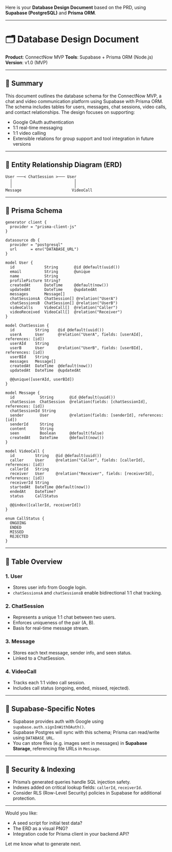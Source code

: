 Here is your **Database Design Document** based on the PRD, using **Supabase (PostgreSQL)** and **Prisma ORM**.

---

# 🗂️ Database Design Document

**Product**: ConnectNow MVP
**Tools**: Supabase + Prisma ORM (Node.js)
**Version**: v1.0 (MVP)

---

## 📌 Summary

This document outlines the database schema for the ConnectNow MVP, a chat and video communication platform using Supabase with Prisma ORM. The schema includes tables for users, messages, chat sessions, video calls, and contact relationships. The design focuses on supporting:

* Google OAuth authentication
* 1:1 real-time messaging
* 1:1 video calling
* Extensible relations for group support and tool integration in future versions

---

## 🧱 Entity Relationship Diagram (ERD)

```plaintext
User ───< ChatSession >─── User
  │                           │
  │                           │
Message                      VideoCall
```

---

## 📄 Prisma Schema

```prisma
generator client {
  provider = "prisma-client-js"
}

datasource db {
  provider = "postgresql"
  url      = env("DATABASE_URL")
}

model User {
  id             String       @id @default(uuid())
  email          String       @unique
  name           String
  profilePicture String?
  createdAt      DateTime     @default(now())
  updatedAt      DateTime     @updatedAt
  messages       Message[]
  chatSessionsA  ChatSession[] @relation("UserA")
  chatSessionsB  ChatSession[] @relation("UserB")
  videoCalls     VideoCall[]  @relation("Caller")
  videoReceived  VideoCall[]  @relation("Receiver")
}

model ChatSession {
  id         String    @id @default(uuid())
  userA      User      @relation("UserA", fields: [userAId], references: [id])
  userAId    String
  userB      User      @relation("UserB", fields: [userBId], references: [id])
  userBId    String
  messages   Message[]
  createdAt  DateTime  @default(now())
  updatedAt  DateTime  @updatedAt

  @@unique([userAId, userBId])
}

model Message {
  id           String       @id @default(uuid())
  chatSession  ChatSession  @relation(fields: [chatSessionId], references: [id])
  chatSessionId String
  sender       User         @relation(fields: [senderId], references: [id])
  senderId     String
  content      String
  seen         Boolean      @default(false)
  createdAt    DateTime     @default(now())
}

model VideoCall {
  id         String   @id @default(uuid())
  caller     User     @relation("Caller", fields: [callerId], references: [id])
  callerId   String
  receiver   User     @relation("Receiver", fields: [receiverId], references: [id])
  receiverId String
  startedAt  DateTime @default(now())
  endedAt    DateTime?
  status     CallStatus

  @@index([callerId, receiverId])
}

enum CallStatus {
  ONGOING
  ENDED
  MISSED
  REJECTED
}
```

---

## 📝 Table Overview

### 1. **User**

* Stores user info from Google login.
* `chatSessionsA` and `chatSessionsB` enable bidirectional 1:1 chat tracking.

### 2. **ChatSession**

* Represents a unique 1:1 chat between two users.
* Enforces uniqueness of the pair (A, B).
* Basis for real-time message stream.

### 3. **Message**

* Stores each text message, sender info, and seen status.
* Linked to a ChatSession.

### 4. **VideoCall**

* Tracks each 1:1 video call session.
* Includes call status (ongoing, ended, missed, rejected).

---

## 🧪 Supabase-Specific Notes

* Supabase provides auth with Google using `supabase.auth.signInWithOAuth()`.
* Supabase Postgres will sync with this schema; Prisma can read/write using `DATABASE_URL`.
* You can store files (e.g. images sent in messages) in **Supabase Storage**, referencing file URLs in `Message`.

---

## 🧯 Security & Indexing

* Prisma’s generated queries handle SQL injection safety.
* Indexes added on critical lookup fields: `callerId`, `receiverId`.
* Consider RLS (Row-Level Security) policies in Supabase for additional protection.

---

Would you like:

* A seed script for initial test data?
* The ERD as a visual PNG?
* Integration code for Prisma client in your backend API?

Let me know what to generate next.
